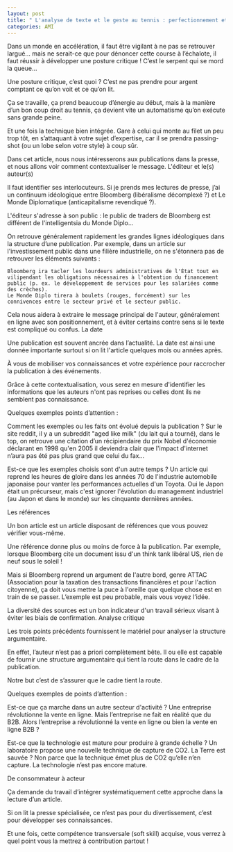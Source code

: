 ```yaml
---
layout: post
title: " L'analyse de texte et le geste au tennis : perfectionnement et automatisme "
categories: AMI
---
```


 

Dans un monde en accélération, il faut être vigilant à ne pas se retrouver largué… mais ne serait-ce que pour dénoncer cette course à l’échalote, il faut réussir à développer une posture critique ! C’est le serpent qui se mord la queue…

Une posture critique, c’est quoi ? C’est ne pas prendre pour argent comptant ce qu’on voit et ce qu’on lit.

Ça se travaille, ça prend beaucoup d’énergie au début, mais à la manière d’un bon coup droit au tennis, ça devient vite un automatisme qu’on exécute sans grande peine.

Et une fois la technique bien intégrée. Gare à celui qui monte au filet un peu trop tôt, en s’attaquant à votre sujet d’expertise, car il se prendra passing-shot (ou un lobe selon votre style) à coup sûr.

Dans cet article, nous nous intéresserons aux publications dans la presse, et nous allons voir comment contextualiser le message.
L'éditeur et le(s) auteur(s)

Il faut identifier ses interlocuteurs. Si je prends mes lectures de presse, j’ai un continuum idéologique entre Bloomberg (libéralisme décomplexé ?) et Le Monde Diplomatique (anticapitalisme revendiqué ?).

L'éditeur s'adresse à son public : le public de traders de Bloomberg est différent de l'intelligentsia du Monde Diplo...

On retrouve généralement rapidement les grandes lignes idéologiques dans la structure d’une publication. Par exemple, dans un article sur l'investissement public dans une filière industrielle, on ne s'étonnera pas de retrouver les éléments suivants :

    Bloomberg ira tacler les lourdeurs administratives de l'État tout en vilipendant les obligations nécessaires à l'obtention du financement public (p. ex. le développement de services pour les salariées comme des crèches).
    Le Monde Diplo tirera à boulets (rouges, forcément) sur les connivences entre le secteur privé et le secteur public.

Cela nous aidera à extraire le message principal de l'auteur, généralement en ligne avec son positionnement, et à éviter certains contre sens si le texte est compliqué ou confus.
La date

Une publication est souvent ancrée dans l’actualité. La date est ainsi une donnée importante surtout si on lit l'article quelques mois ou années après.

À vous de mobiliser vos connaissances et votre expérience pour raccrocher la publication à des événements.

Grâce à cette contextualisation, vous serez en mesure d'identifier les informations que les auteurs n'ont pas reprises ou celles dont ils ne semblent pas connaissance.


Quelques exemples points d’attention :

Comment les exemples ou les faits ont évolué depuis la publication ? Sur le site reddit, il y a un subreddit "aged like milk" (du lait qui a tourné), dans le top, on retrouve une citation d’un récipiendaire du prix Nobel d'économie déclarant en 1998 qu'en 2005 il deviendra clair que l'impact d'internet n’aura pas été pas plus grand que celui du fax...

Est-ce que les exemples choisis sont d'un autre temps ? Un article qui reprend les heures de gloire dans les années 70 de l'industrie automobile japonaise pour vanter les performances actuelles d'un Toyota. Oui le Japon était un précurseur, mais c'est ignorer l'évolution du management industriel (au Japon et dans le monde) sur les cinquante dernières années.


Les références

Un bon article est un article disposant de références que vous pouvez vérifier vous-même.

Une référence donne plus ou moins de force à la publication. Par exemple, lorsque Bloomberg cite un document issu d'un think tank libéral US, rien de neuf sous le soleil !

Mais si Bloomberg reprend un argument de l'autre bord, genre ATTAC (Association pour la taxation des transactions financières et pour l'action citoyenne), ça doit vous mettre la puce à l'oreille que quelque chose est en train de se passer. L’exemple est peu probable, mais vous voyez l’idée.

La diversité des sources est un bon indicateur d'un travail sérieux visant à éviter les biais de confirmation.
Analyse critique

Les trois points précédents fournissent le matériel pour analyser la structure argumentaire.

En effet, l’auteur n’est pas a priori complètement bête. Il ou elle est capable de fournir une structure argumentaire qui tient la route dans le cadre de la publication.

Notre but c’est de s’assurer que le cadre tient la route.


Quelques exemples de points d’attention :

Est-ce que ça marche dans un autre secteur d'activité ? Une entreprise révolutionne la vente en ligne. Mais l’entreprise ne fait en réalité que du B2B. Alors l’entreprise a révolutionné la vente en ligne ou bien la vente en ligne B2B ?

Est-ce que la technologie est mature pour produire à grande échelle ? Un laboratoire propose une nouvelle technique de capture de CO2. La Terre est sauvée ? Non parce que la technique émet plus de CO2 qu’elle n’en capture. La technologie n’est pas encore mature.


De consommateur à acteur

Ça demande du travail d’intégrer systématiquement cette approche dans la lecture d’un article.

Si on lit la presse spécialisée, ce n’est pas pour du divertissement, c’est pour développer ses connaissances.

Et une fois, cette compétence transversale (soft skill) acquise, vous verrez à quel point vous la mettrez à contribution partout !
